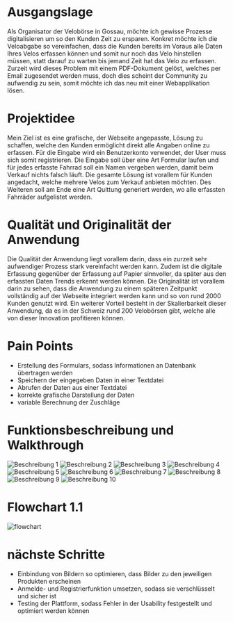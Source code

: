 # Ausgangslage

Als Organisator der Velobörse in Gossau, möchte ich gewisse Prozesse digitalisieren um so den Kunden Zeit zu ersparen. Konkret möchte ich die Veloabgabe so vereinfachen, dass die Kunden bereits im Voraus alle Daten Ihres Velos erfassen können und somit nur noch das Velo hinstellen müssen, statt darauf zu warten bis jemand Zeit hat das Velo zu erfassen. 
Zurzeit wird dieses Problem mit einem PDF-Dokument gelöst, welches per Email zugesendet werden muss, doch dies scheint der Community zu aufwendig zu sein, somit möchte ich das neu mit einer Webapplikation lösen.

# Projektidee

Mein Ziel ist es eine grafische, der Webseite angepasste, Lösung zu schaffen, welche den Kunden ermöglicht direkt alle Angaben online zu erfassen. Für die Eingabe wird ein Benutzerkonto verwendet, der User muss sich somit registrieren. Die Eingabe soll über eine Art Formular laufen und für jedes erfasste Fahrrad soll ein Namen vergeben werden, damit beim Verkauf nichts falsch läuft. Die gesamte Lösung ist vorallem für Kunden angedacht, welche mehrere Velos zum Verkauf anbieten möchten. Des Weiteren soll am Ende eine Art Quittung generiert werden, wo alle erfassten Fahrräder aufgelistet werden.

# Qualität und Originalität der Anwendung

Die Qualität der Anwendung liegt vorallem darin, dass ein zurzeit sehr aufwendiger Prozess stark vereinfacht werden kann.
Zudem ist die digitale Erfassung gegenüber der Erfassung auf Papier sinnvoller, da später aus den erfassten Daten Trends erkennt werden können.
Die Originalität ist vorallem darin zu sehen, dass die Anwendung zu einem späteren Zeitpunkt vollständig auf der Webseite integriert werden kann und so von rund 2000 Kunden genutzt wird. Ein weiterer Vorteil besteht in der Skalierbarkeit dieser Anwendung, da es in der Schweiz rund 200 Velobörsen gibt, welche alle von dieser Innovation profitieren können.

# Pain Points
- Erstellung des Formulars, sodass Informationen an Datenbank übertragen werden
- Speichern der eingegeben Daten in einer Textdatei
- Abrufen der Daten aus einer Textdatei
- korrekte grafische Darstellung der Daten
- variable Berechnung der Zuschläge

# Funktionsbeschreibung und Walkthrough
![Beschreibung 1](static/walkthrough/0001.jpg "Beschreibung 1")
![Beschreibung 2](static/walkthrough/0002.jpg "Beschreibung 2")
![Beschreibung 3](static/walkthrough/0003.jpg "Beschreibung 3")
![Beschreibung 4](static/walkthrough/0004.jpg "Beschreibung 4")
![Beschreibung 5](static/walkthrough/0005.jpg "Beschreibung 5")
![Beschreibung 6](static/walkthrough/0006.jpg "Beschreibung 6")
![Beschreibung 7](static/walkthrough/0007.jpg "Beschreibung 7")
![Beschreibung 8](static/walkthrough/0008.jpg "Beschreibung 8")
![Beschreibung 9](static/walkthrough/0009.jpg "Beschreibung 9")
![Beschreibung 10](static/walkthrough/0010.jpg "Beschreibung 10")

# Flowchart 1.1
![flowchart](static/Flowchart.png "Flowchart")

# nächste Schritte
- Einbindung von Bildern so optimieren, dass Bilder zu den jeweiligen Produkten erscheinen
- Anmelde- und Registrierfunktion umsetzen, sodass sie verschlüsselt und sicher ist
- Testing der Plattform, sodass Fehler in der Usability festgestellt und optimiert werden können